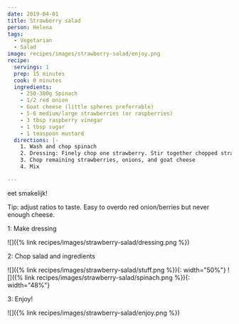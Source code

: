 ```yaml
---
date: 2019-04-01
title: Strawberry salad
person: Helena
tags:
  - Vegetarian
  - Salad
image: recipes/images/strawberry-salad/enjoy.png
recipe:
  servings: 1
  prep: 15 minutes
  cook: 0 minutes
  ingredients:
    - 250-300g Spinach
    - 1/2 red onion
    - Goat cheese (little spheres preferrable)
    - 5-6 medium/large strawberries (or raspberries)
    - 3 tbsp raspberry vinegar
    - 1 tbsp sugar
    - 1 teaspoon mustard
  directions: |-
    1. Wash and chop spinach
    2. Dressing: Finely chop one strawberry. Stir together chopped strawberry, vinegar, musterd, sugar
    3. Chop remaining strawberries, onions, and goat cheese
    4. Mix

---
```


eet smakelijk!

Tip: adjust ratios to taste. Easy to overdo red onion/berries but never enough cheese.

1: Make dressing

![]({% link recipes/images/strawberry-salad/dressing.png %})

2: Chop salad and ingredients

![]({% link recipes/images/strawberry-salad/stuff.png %}){: width="50%"}
![]({% link recipes/images/strawberry-salad/spinach.png %}){: width="48%"}

3: Enjoy!

![]({% link recipes/images/strawberry-salad/enjoy.png %})

